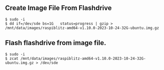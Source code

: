 ## Create Image File From Flashdrive
~~~
$ sudo -i
$ dd if=/dev/sde bs=1G   status=progress | gzip > /mnt/data/images/raspiblitz-amd64-v1.10.0-2023-10-24-32G-ubuntu.img.gz
~~~

## Flash flashdrive from image file.
~~~
$ sudo -i
$ zcat /mnt/data/images/raspiblitz-amd64-v1.10.0-2023-10-24-32G-ubuntu.img.gz > /dev/sde
~~~
